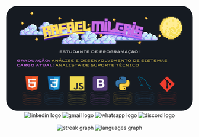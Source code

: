 <!--IMAGEM DE APRESENTAÇÃO-->
<div align="center">
  <img src="https://github.com/Mileriss/Imagens_Canva/blob/main/Foto_Readme_Github_2.png?raw=true" style="border-radius: 30px;"/>
</div>

<!--CONTATO-->
<div align="center">
  <img src="https://img.shields.io/static/v1?message=LinkedIn&logo=linkedin&label=&color=0077B5&logoColor=white&labelColor=&style=for-the-badge" height="30" alt="linkedin logo"  />
  <img src="https://img.shields.io/static/v1?message=Gmail&logo=gmail&label=&color=D14836&logoColor=white&labelColor=&style=for-the-badge" height="30" alt="gmail logo"  />
  <img src="https://img.shields.io/static/v1?message=Whatsapp&logo=whatsapp&label=&color=25D366&logoColor=white&labelColor=&style=for-the-badge" height="30" alt="whatsapp logo"  />
  <img src="https://img.shields.io/static/v1?message=Discord&logo=discord&label=&color=7289DA&logoColor=white&labelColor=&style=for-the-badge" height="30" alt="discord logo"  />
</div>

<!--ESTATÍSTICAS-->
<br clear="both">
<div align="center">
  <img src="https://streak-stats.demolab.com?user=Mileriss&locale=pt-br&mode=daily&theme=radical&hide_border=false&border_radius=5&language=pt-br" height="250" alt="streak graph"  />
  <img src="https://github-readme-stats.vercel.app/api/top-langs?username=Mileriss&locale=pt-br&hide_title=false&layout=pie&card_width=320&langs_count=5&theme=radical&hide_border=false" height="500" alt="languages graph"  />
</div>
